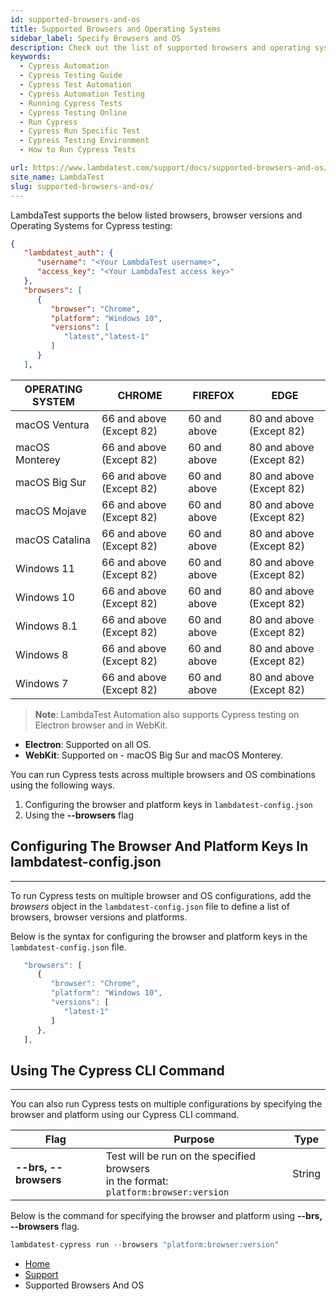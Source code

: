 ```yaml
---
id: supported-browsers-and-os
title: Supported Browsers and Operating Systems
sidebar_label: Specify Browsers and OS
description: Check out the list of supported browsers and operating systems for Cypress testing on the LambdaTest platform.
keywords:
  - Cypress Automation
  - Cypress Testing Guide
  - Cypress Test Automation
  - Cypress Automation Testing
  - Running Cypress Tests
  - Cypress Testing Online
  - Run Cypress
  - Cypress Run Specific Test
  - Cypress Testing Environment
  - How to Run Cypress Tests

url: https://www.lambdatest.com/support/docs/supported-browsers-and-os/
site_name: LambdaTest
slug: supported-browsers-and-os/
---
```


LambdaTest supports the below listed browsers, browser versions and Operating Systems for Cypress testing:

```json
{
   "lambdatest_auth": {
      "username": "<Your LambdaTest username>",
      "access_key": "<Your LambdaTest access key>"
   },
   "browsers": [
      {
         "browser": "Chrome",
         "platform": "Windows 10",
         "versions": [
            "latest","latest-1"
         ]
      }
   ],
```

| OPERATING SYSTEM | CHROME                   | FIREFOX      | EDGE                     |
| ---------------- | ------------------------ | ------------ | ------------------------ |
| macOS Ventura    | 66 and above (Except 82) | 60 and above | 80 and above (Except 82) |
| macOS Monterey   | 66 and above (Except 82) | 60 and above | 80 and above (Except 82) |
| macOS Big Sur    | 66 and above (Except 82) | 60 and above | 80 and above (Except 82) |
| macOS Mojave     | 66 and above (Except 82) | 60 and above | 80 and above (Except 82) |
| macOS Catalina   | 66 and above (Except 82) | 60 and above | 80 and above (Except 82) |
| Windows 11       | 66 and above (Except 82) | 60 and above | 80 and above (Except 82) |
| Windows 10       | 66 and above (Except 82) | 60 and above | 80 and above (Except 82) |
| Windows 8.1      | 66 and above (Except 82) | 60 and above | 80 and above (Except 82) |
| Windows 8        | 66 and above (Except 82) | 60 and above | 80 and above (Except 82) |
| Windows 7        | 66 and above (Except 82) | 60 and above | 80 and above (Except 82) |

>**Note**: LambdaTest Automation also supports Cypress testing on Electron browser and in WebKit.
* **Electron**: Supported on all OS.
* **WebKit**: Supported on - macOS Big Sur and macOS Monterey.

You can run Cypress tests across multiple browsers and OS combinations using the following ways.

1. Configuring the browser and platform keys in `lambdatest-config.json`
2. Using the **--browsers** flag 


## Configuring The Browser And Platform Keys In lambdatest-config.json
---

To run Cypress tests on multiple browser and OS configurations, add the *browsers* object in the `lambdatest-config.json` file to define a list of browsers, browser versions and platforms.

Below is the syntax for configuring the browser and platform keys in the `lambdatest-config.json` file.

```js
   "browsers": [
      {
         "browser": "Chrome",
         "platform": "Windows 10",
         "versions": [
            "latest-1"
         ]
      },
   ],
```

## Using The Cypress CLI Command
---

You can also run Cypress tests on multiple configurations by specifying the browser and platform using our Cypress CLI command. 

| Flag | Purpose | Type |
|------|---------|------|
| **--brs, --browsers**  | Test will be run on the specified browsers<br/> in the format: `platform:browser:version` |String |

Below is the command for specifying the browser and platform using **--brs, --browsers** flag.

```js
lambdatest-cypress run --browsers "platform:browser:version"
```


<nav aria-label="breadcrumbs">
  <ul className="breadcrumbs">
    <li className="breadcrumbs__item">
      <a className="breadcrumbs__link" href="https://www.lambdatest.com">
        Home
      </a>
    </li>
    <li className="breadcrumbs__item">
      <a className="breadcrumbs__link" target="_self" href="https://www.lambdatest.com/support/docs/">
        Support
      </a>
    </li>
    <li className="breadcrumbs__item breadcrumbs__item--active">
      <span className="breadcrumbs__link">
       Supported Browsers And OS
      </span>
    </li>
  </ul>
</nav>








